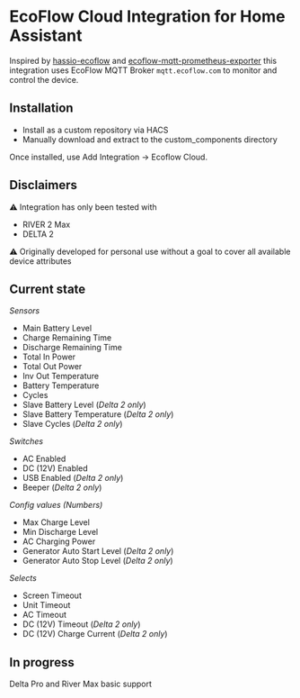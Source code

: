 # EcoFlow Cloud Integration for Home Assistant
Inspired by [hassio-ecoflow](https://github.com/vwt12eh8/hassio-ecoflow) and [ecoflow-mqtt-prometheus-exporter](https://github.com/berezhinskiy/ecoflow-mqtt-prometheus-exporter) this integration uses EcoFlow MQTT Broker `mqtt.ecoflow.com` to monitor and control the device.

## Installation

- Install as a custom repository via HACS
- Manually download and extract to the custom_components directory

Once installed, use Add Integration -> Ecoflow Cloud.

## Disclaimers
⚠️ Integration has only been tested with
  - RIVER 2 Max
  - DELTA 2

⚠️ Originally developed for personal use without a goal to cover all available device attributes

## Current state
*Sensors*
 - Main Battery Level
 - Charge Remaining Time
 - Discharge Remaining Time
 - Total In Power
 - Total Out Power
 - Inv Out Temperature
 - Battery Temperature
 - Cycles
 - Slave Battery Level (_Delta 2 only_)
 - Slave Battery Temperature (_Delta 2 only_)
 - Slave Cycles (_Delta 2 only_)

*Switches*
- AC Enabled
- DC (12V) Enabled
- USB Enabled (_Delta 2 only_)
- Beeper (_Delta 2 only_)

*Config values (Numbers)*
- Max Charge Level
- Min Discharge Level
- AC Charging Power
- Generator Auto Start Level (_Delta 2 only_)
- Generator Auto Stop Level (_Delta 2 only_)

*Selects*
- Screen Timeout
- Unit Timeout
- AC Timeout
- DC (12V) Timeout (_Delta 2 only_)
- DC (12V) Charge Current (_Delta 2 only_)

## In progress
Delta Pro and River Max basic support